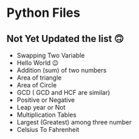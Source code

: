 # Python Files
## Not Yet Updated the list :upside_down_face:

- Swapping Two Variable
- Hello World :wink:
- Addition (sum) of two numbers 
- Area of triangle
- Area of Circle
- GCD ( GCD and HCF are similar)
- Positive or Negative
- Leap year or Not
- Multiplication Tables
- Largest (Greatest) among three number
- Celsius To Fahrenheit
